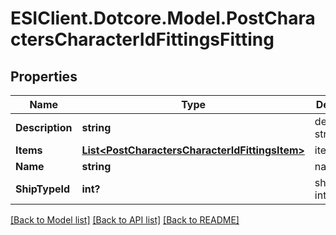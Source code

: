 # ESIClient.Dotcore.Model.PostCharactersCharacterIdFittingsFitting
## Properties

Name | Type | Description | Notes
------------ | ------------- | ------------- | -------------
**Description** | **string** | description string | 
**Items** | [**List&lt;PostCharactersCharacterIdFittingsItem&gt;**](PostCharactersCharacterIdFittingsItem.md) | items array | 
**Name** | **string** | name string | 
**ShipTypeId** | **int?** | ship_type_id integer | 

[[Back to Model list]](../README.md#documentation-for-models) [[Back to API list]](../README.md#documentation-for-api-endpoints) [[Back to README]](../README.md)

